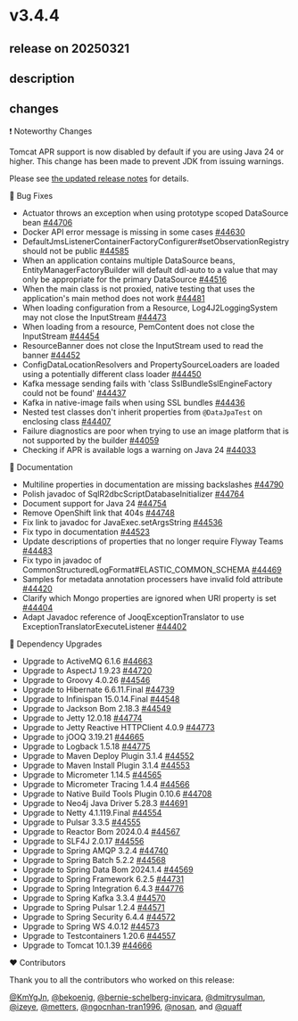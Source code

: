 # v3.4.4

## release on 20250321
## description
## changes
❗ Noteworthy Changes

Tomcat APR support is now disabled by default if you are using Java 24 or higher. This change has been made to prevent JDK from issuing warnings.

Please see <a href="https://github.com/spring-projects/spring-boot/wiki/Spring-Boot-3.4-Release-Notes#tomcat-apr">the updated release notes</a> for details.

🐞 Bug Fixes

* Actuator throws an exception when using prototype scoped DataSource bean <a href="https://github.com/spring-projects/spring-boot/issues/44706" data-hovercard-type="issue" data-hovercard-url="/spring-projects/spring-boot/issues/44706/hovercard">#44706</a>
* Docker API error message is missing in some cases <a href="https://github.com/spring-projects/spring-boot/issues/44630" data-hovercard-type="issue" data-hovercard-url="/spring-projects/spring-boot/issues/44630/hovercard">#44630</a>
* DefaultJmsListenerContainerFactoryConfigurer#setObservationRegistry should not be public <a href="https://github.com/spring-projects/spring-boot/issues/44585" data-hovercard-type="issue" data-hovercard-url="/spring-projects/spring-boot/issues/44585/hovercard">#44585</a>
* When an application contains multiple DataSource beans, EntityManagerFactoryBuilder will default ddl-auto to a value that may only be appropriate for the primary DataSource <a href="https://github.com/spring-projects/spring-boot/issues/44516" data-hovercard-type="issue" data-hovercard-url="/spring-projects/spring-boot/issues/44516/hovercard">#44516</a>
* When the main class is not proxied, native testing that uses the application's main method does not work <a href="https://github.com/spring-projects/spring-boot/issues/44481" data-hovercard-type="issue" data-hovercard-url="/spring-projects/spring-boot/issues/44481/hovercard">#44481</a>
* When loading configuration from a Resource, Log4J2LoggingSystem may not close the InputStream <a href="https://github.com/spring-projects/spring-boot/issues/44473" data-hovercard-type="issue" data-hovercard-url="/spring-projects/spring-boot/issues/44473/hovercard">#44473</a>
* When loading from a resource, PemContent does not close the InputStream <a href="https://github.com/spring-projects/spring-boot/issues/44454" data-hovercard-type="issue" data-hovercard-url="/spring-projects/spring-boot/issues/44454/hovercard">#44454</a>
* ResourceBanner does not close the InputStream used to read the banner <a href="https://github.com/spring-projects/spring-boot/issues/44452" data-hovercard-type="issue" data-hovercard-url="/spring-projects/spring-boot/issues/44452/hovercard">#44452</a>
* ConfigDataLocationResolvers and PropertySourceLoaders are loaded using a potentially different class loader <a href="https://github.com/spring-projects/spring-boot/issues/44450" data-hovercard-type="issue" data-hovercard-url="/spring-projects/spring-boot/issues/44450/hovercard">#44450</a>
* Kafka message sending fails with 'class SslBundleSslEngineFactory could not be found' <a href="https://github.com/spring-projects/spring-boot/issues/44437" data-hovercard-type="issue" data-hovercard-url="/spring-projects/spring-boot/issues/44437/hovercard">#44437</a>
* Kafka in native-image fails when using SSL bundles <a href="https://github.com/spring-projects/spring-boot/issues/44436" data-hovercard-type="issue" data-hovercard-url="/spring-projects/spring-boot/issues/44436/hovercard">#44436</a>
* Nested test classes don't inherit properties from <code>@DataJpaTest</code> on enclosing class <a href="https://github.com/spring-projects/spring-boot/issues/44407" data-hovercard-type="issue" data-hovercard-url="/spring-projects/spring-boot/issues/44407/hovercard">#44407</a>
* Failure diagnostics are poor when trying to use an image platform that is not supported by the builder <a href="https://github.com/spring-projects/spring-boot/issues/44059" data-hovercard-type="issue" data-hovercard-url="/spring-projects/spring-boot/issues/44059/hovercard">#44059</a>
* Checking if APR is available logs a warning on Java 24 <a href="https://github.com/spring-projects/spring-boot/issues/44033" data-hovercard-type="issue" data-hovercard-url="/spring-projects/spring-boot/issues/44033/hovercard">#44033</a>

📔 Documentation

* Multiline properties in documentation are missing backslashes <a href="https://github.com/spring-projects/spring-boot/issues/44790" data-hovercard-type="issue" data-hovercard-url="/spring-projects/spring-boot/issues/44790/hovercard">#44790</a>
* Polish javadoc of SqlR2dbcScriptDatabaseInitializer <a href="https://github.com/spring-projects/spring-boot/issues/44764" data-hovercard-type="issue" data-hovercard-url="/spring-projects/spring-boot/issues/44764/hovercard">#44764</a>
* Document support for Java 24 <a href="https://github.com/spring-projects/spring-boot/issues/44754" data-hovercard-type="issue" data-hovercard-url="/spring-projects/spring-boot/issues/44754/hovercard">#44754</a>
* Remove OpenShift link that 404s <a href="https://github.com/spring-projects/spring-boot/issues/44748" data-hovercard-type="issue" data-hovercard-url="/spring-projects/spring-boot/issues/44748/hovercard">#44748</a>
* Fix link to javadoc for JavaExec.setArgsString <a href="https://github.com/spring-projects/spring-boot/issues/44536" data-hovercard-type="issue" data-hovercard-url="/spring-projects/spring-boot/issues/44536/hovercard">#44536</a>
* Fix typo in documentation <a href="https://github.com/spring-projects/spring-boot/issues/44523" data-hovercard-type="issue" data-hovercard-url="/spring-projects/spring-boot/issues/44523/hovercard">#44523</a>
* Update descriptions of properties that no longer require Flyway Teams <a href="https://github.com/spring-projects/spring-boot/issues/44483" data-hovercard-type="issue" data-hovercard-url="/spring-projects/spring-boot/issues/44483/hovercard">#44483</a>
* Fix typo in javadoc of CommonStructuredLogFormat#ELASTIC_COMMON_SCHEMA <a href="https://github.com/spring-projects/spring-boot/pull/44469" data-hovercard-type="pull_request" data-hovercard-url="/spring-projects/spring-boot/pull/44469/hovercard">#44469</a>
* Samples for metadata annotation processers have invalid fold attribute <a href="https://github.com/spring-projects/spring-boot/issues/44420" data-hovercard-type="issue" data-hovercard-url="/spring-projects/spring-boot/issues/44420/hovercard">#44420</a>
* Clarify which Mongo properties are ignored when URI property is set <a href="https://github.com/spring-projects/spring-boot/issues/44404" data-hovercard-type="issue" data-hovercard-url="/spring-projects/spring-boot/issues/44404/hovercard">#44404</a>
* Adapt Javadoc reference of JooqExceptionTranslator to use ExceptionTranslatorExecuteListener <a href="https://github.com/spring-projects/spring-boot/issues/44402" data-hovercard-type="issue" data-hovercard-url="/spring-projects/spring-boot/issues/44402/hovercard">#44402</a>

🔨 Dependency Upgrades

* Upgrade to ActiveMQ 6.1.6 <a href="https://github.com/spring-projects/spring-boot/issues/44663" data-hovercard-type="issue" data-hovercard-url="/spring-projects/spring-boot/issues/44663/hovercard">#44663</a>
* Upgrade to AspectJ 1.9.23 <a href="https://github.com/spring-projects/spring-boot/issues/44720" data-hovercard-type="issue" data-hovercard-url="/spring-projects/spring-boot/issues/44720/hovercard">#44720</a>
* Upgrade to Groovy 4.0.26 <a href="https://github.com/spring-projects/spring-boot/issues/44546" data-hovercard-type="issue" data-hovercard-url="/spring-projects/spring-boot/issues/44546/hovercard">#44546</a>
* Upgrade to Hibernate 6.6.11.Final <a href="https://github.com/spring-projects/spring-boot/issues/44739" data-hovercard-type="issue" data-hovercard-url="/spring-projects/spring-boot/issues/44739/hovercard">#44739</a>
* Upgrade to Infinispan 15.0.14.Final <a href="https://github.com/spring-projects/spring-boot/issues/44548" data-hovercard-type="issue" data-hovercard-url="/spring-projects/spring-boot/issues/44548/hovercard">#44548</a>
* Upgrade to Jackson Bom 2.18.3 <a href="https://github.com/spring-projects/spring-boot/issues/44549" data-hovercard-type="issue" data-hovercard-url="/spring-projects/spring-boot/issues/44549/hovercard">#44549</a>
* Upgrade to Jetty 12.0.18 <a href="https://github.com/spring-projects/spring-boot/issues/44774" data-hovercard-type="issue" data-hovercard-url="/spring-projects/spring-boot/issues/44774/hovercard">#44774</a>
* Upgrade to Jetty Reactive HTTPClient 4.0.9 <a href="https://github.com/spring-projects/spring-boot/issues/44773" data-hovercard-type="issue" data-hovercard-url="/spring-projects/spring-boot/issues/44773/hovercard">#44773</a>
* Upgrade to jOOQ 3.19.21 <a href="https://github.com/spring-projects/spring-boot/issues/44665" data-hovercard-type="issue" data-hovercard-url="/spring-projects/spring-boot/issues/44665/hovercard">#44665</a>
* Upgrade to Logback 1.5.18 <a href="https://github.com/spring-projects/spring-boot/issues/44775" data-hovercard-type="issue" data-hovercard-url="/spring-projects/spring-boot/issues/44775/hovercard">#44775</a>
* Upgrade to Maven Deploy Plugin 3.1.4 <a href="https://github.com/spring-projects/spring-boot/issues/44552" data-hovercard-type="issue" data-hovercard-url="/spring-projects/spring-boot/issues/44552/hovercard">#44552</a>
* Upgrade to Maven Install Plugin 3.1.4 <a href="https://github.com/spring-projects/spring-boot/issues/44553" data-hovercard-type="issue" data-hovercard-url="/spring-projects/spring-boot/issues/44553/hovercard">#44553</a>
* Upgrade to Micrometer 1.14.5 <a href="https://github.com/spring-projects/spring-boot/issues/44565" data-hovercard-type="issue" data-hovercard-url="/spring-projects/spring-boot/issues/44565/hovercard">#44565</a>
* Upgrade to Micrometer Tracing 1.4.4 <a href="https://github.com/spring-projects/spring-boot/issues/44566" data-hovercard-type="issue" data-hovercard-url="/spring-projects/spring-boot/issues/44566/hovercard">#44566</a>
* Upgrade to Native Build Tools Plugin 0.10.6 <a href="https://github.com/spring-projects/spring-boot/issues/44708" data-hovercard-type="issue" data-hovercard-url="/spring-projects/spring-boot/issues/44708/hovercard">#44708</a>
* Upgrade to Neo4j Java Driver 5.28.3 <a href="https://github.com/spring-projects/spring-boot/issues/44691" data-hovercard-type="issue" data-hovercard-url="/spring-projects/spring-boot/issues/44691/hovercard">#44691</a>
* Upgrade to Netty 4.1.119.Final <a href="https://github.com/spring-projects/spring-boot/issues/44554" data-hovercard-type="issue" data-hovercard-url="/spring-projects/spring-boot/issues/44554/hovercard">#44554</a>
* Upgrade to Pulsar 3.3.5 <a href="https://github.com/spring-projects/spring-boot/issues/44555" data-hovercard-type="issue" data-hovercard-url="/spring-projects/spring-boot/issues/44555/hovercard">#44555</a>
* Upgrade to Reactor Bom 2024.0.4 <a href="https://github.com/spring-projects/spring-boot/issues/44567" data-hovercard-type="issue" data-hovercard-url="/spring-projects/spring-boot/issues/44567/hovercard">#44567</a>
* Upgrade to SLF4J 2.0.17 <a href="https://github.com/spring-projects/spring-boot/issues/44556" data-hovercard-type="issue" data-hovercard-url="/spring-projects/spring-boot/issues/44556/hovercard">#44556</a>
* Upgrade to Spring AMQP 3.2.4 <a href="https://github.com/spring-projects/spring-boot/issues/44740" data-hovercard-type="issue" data-hovercard-url="/spring-projects/spring-boot/issues/44740/hovercard">#44740</a>
* Upgrade to Spring Batch 5.2.2 <a href="https://github.com/spring-projects/spring-boot/issues/44568" data-hovercard-type="issue" data-hovercard-url="/spring-projects/spring-boot/issues/44568/hovercard">#44568</a>
* Upgrade to Spring Data Bom 2024.1.4 <a href="https://github.com/spring-projects/spring-boot/issues/44569" data-hovercard-type="issue" data-hovercard-url="/spring-projects/spring-boot/issues/44569/hovercard">#44569</a>
* Upgrade to Spring Framework 6.2.5 <a href="https://github.com/spring-projects/spring-boot/issues/44731" data-hovercard-type="issue" data-hovercard-url="/spring-projects/spring-boot/issues/44731/hovercard">#44731</a>
* Upgrade to Spring Integration 6.4.3 <a href="https://github.com/spring-projects/spring-boot/issues/44776" data-hovercard-type="issue" data-hovercard-url="/spring-projects/spring-boot/issues/44776/hovercard">#44776</a>
* Upgrade to Spring Kafka 3.3.4 <a href="https://github.com/spring-projects/spring-boot/issues/44570" data-hovercard-type="issue" data-hovercard-url="/spring-projects/spring-boot/issues/44570/hovercard">#44570</a>
* Upgrade to Spring Pulsar 1.2.4 <a href="https://github.com/spring-projects/spring-boot/issues/44571" data-hovercard-type="issue" data-hovercard-url="/spring-projects/spring-boot/issues/44571/hovercard">#44571</a>
* Upgrade to Spring Security 6.4.4 <a href="https://github.com/spring-projects/spring-boot/issues/44572" data-hovercard-type="issue" data-hovercard-url="/spring-projects/spring-boot/issues/44572/hovercard">#44572</a>
* Upgrade to Spring WS 4.0.12 <a href="https://github.com/spring-projects/spring-boot/issues/44573" data-hovercard-type="issue" data-hovercard-url="/spring-projects/spring-boot/issues/44573/hovercard">#44573</a>
* Upgrade to Testcontainers 1.20.6 <a href="https://github.com/spring-projects/spring-boot/issues/44557" data-hovercard-type="issue" data-hovercard-url="/spring-projects/spring-boot/issues/44557/hovercard">#44557</a>
* Upgrade to Tomcat 10.1.39 <a href="https://github.com/spring-projects/spring-boot/issues/44666" data-hovercard-type="issue" data-hovercard-url="/spring-projects/spring-boot/issues/44666/hovercard">#44666</a>

❤️ Contributors

Thank you to all the contributors who worked on this release:

<a class="user-mention notranslate" data-hovercard-type="user" data-hovercard-url="/users/KmYgJn/hovercard" data-octo-click="hovercard-link-click" data-octo-dimensions="link_type:self" href="https://github.com/KmYgJn">@KmYgJn</a>, <a class="user-mention notranslate" data-hovercard-type="user" data-hovercard-url="/users/bekoenig/hovercard" data-octo-click="hovercard-link-click" data-octo-dimensions="link_type:self" href="https://github.com/bekoenig">@bekoenig</a>, <a class="user-mention notranslate" data-hovercard-type="user" data-hovercard-url="/users/bernie-schelberg-invicara/hovercard" data-octo-click="hovercard-link-click" data-octo-dimensions="link_type:self" href="https://github.com/bernie-schelberg-invicara">@bernie-schelberg-invicara</a>, <a class="user-mention notranslate" data-hovercard-type="user" data-hovercard-url="/users/dmitrysulman/hovercard" data-octo-click="hovercard-link-click" data-octo-dimensions="link_type:self" href="https://github.com/dmitrysulman">@dmitrysulman</a>, <a class="user-mention notranslate" data-hovercard-type="user" data-hovercard-url="/users/izeye/hovercard" data-octo-click="hovercard-link-click" data-octo-dimensions="link_type:self" href="https://github.com/izeye">@izeye</a>, <a class="user-mention notranslate" data-hovercard-type="user" data-hovercard-url="/users/metters/hovercard" data-octo-click="hovercard-link-click" data-octo-dimensions="link_type:self" href="https://github.com/metters">@metters</a>, <a class="user-mention notranslate" data-hovercard-type="user" data-hovercard-url="/users/ngocnhan-tran1996/hovercard" data-octo-click="hovercard-link-click" data-octo-dimensions="link_type:self" href="https://github.com/ngocnhan-tran1996">@ngocnhan-tran1996</a>, <a class="user-mention notranslate" data-hovercard-type="user" data-hovercard-url="/users/nosan/hovercard" data-octo-click="hovercard-link-click" data-octo-dimensions="link_type:self" href="https://github.com/nosan">@nosan</a>, and <a class="user-mention notranslate" data-hovercard-type="user" data-hovercard-url="/users/quaff/hovercard" data-octo-click="hovercard-link-click" data-octo-dimensions="link_type:self" href="https://github.com/quaff">@quaff</a>

